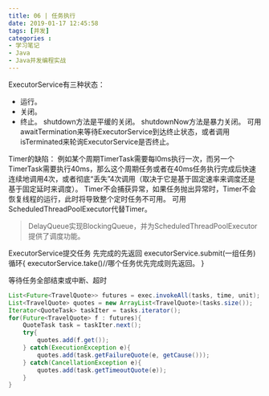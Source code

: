 ```yaml
---
title: 06 | 任务执行
date: 2019-01-17 12:45:58
tags: [并发]
categories :
- 学习笔记
- Java
- Java并发编程实战
---
```


ExecutorService有三种状态：
- 运行。
- 关闭。
- 终止。
shutdown方法是平缓的关闭。
shutdownNow方法是暴力关闭。
可用awaitTermination来等待ExecutorService到达终止状态，或者调用isTerminated来轮询ExecutorService是否终止。


Timer的缺陷：
例如某个周期TimerTask需要每l0ms执行一次，而另一个TimerTask需要执行40ms，那么这个周期任务或者在40ms任务执行完成后快速连续地调用4次，或者彻底“丢失”4次调用（取决于它是基于固定速率来调度还是基于固定延时来调度）。
Timer不会捕获异常，如果任务抛出异常时，Timer不会恢复线程的运行，此时将导致整个定时任务不可用。
可用ScheduledThreadPoolExecutor代替Timer。
> DelayQueue实现BlockingQueue，并为ScheduledThreadPoolExecutor提供了调度功能。


ExecutorService提交任务
先完成的先返回
executorService.submit(一组任务)
循环{
   executorService.take()//哪个任务优先完成则先返回。
}

等待任务全部结束或中断、超时
```java
List<Future<TravelQuote>> futures = exec.invokeAll(tasks, time, unit); 
List<TravelQuote> quotes = new ArrayList<TravelQuote>(tasks.size()); 
Iterator<QuoteTask> taskIter = tasks.iterator(); 
for(Future<TravelQuote> f : futures){
    QuoteTask task = taskIter.next(); 
    try{
        quotes.add(f.get());
    } catch(ExecutionException e){
        quotes.add(task.getFailureQuote(e, getCause()));
    } catch(CancellationException e){
        quotes.add(task.getTimeoutQuote(e));
    }
}
```        
